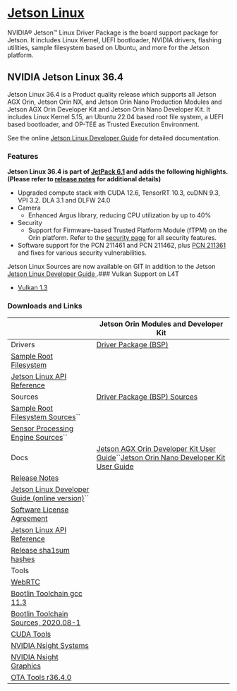 # [Jetson Linux](https://developer.nvidia.com/embedded/jetson-linux-r3640)

NVIDIA® Jetson™ Linux Driver Package is the board support package for Jetson. It includes Linux Kernel, UEFI bootloader, NVIDIA drivers, flashing utilities, sample filesystem based on Ubuntu, and more for the Jetson platform.

## NVIDIA Jetson Linux 36.4

Jetson Linux 36.4 is a Product quality release which supports all Jetson AGX Orin, Jetson Orin NX, and Jetson Orin Nano Production Modules and Jetson AGX Orin Developer Kit and Jetson Orin Nano Developer Kit. It includes Linux Kernel 5.15, an Ubuntu 22.04 based root file system, a UEFI based bootloader, and OP-TEE as Trusted Execution Environment.

See the online [Jetson Linux Developer Guide](https://docs.nvidia.com/jetson/archives/r36.4/DeveloperGuide/index.html) for detailed documentation.

### Features

**Jetson Linux 36.4 is part of [JetPack 6.1](https://developer.nvidia.com/embedded/jetpack-sdk-61) and adds the following highlights. (Please refer to [release notes](https://docs.nvidia.com/jetson/archives/r36.4/ReleaseNotes/Jetson_Linux_Release_Notes_r36.4.pdf) for additional details)**

* Upgraded compute stack with CUDA 12.6, TensorRT 10.3, cuDNN 9.3, VPI 3.2. DLA 3.1 and DLFW 24.0
* Camera
  * Enhanced Argus library, reducing CPU utilization by up to 40%
* Security
  * Support for Firmware-based Trusted Platform Module (fTPM) on the Orin platform. Refer to the [security page](https://docs.nvidia.com/jetson/archives/r36.4/DeveloperGuide/SD/Security.html) for all security features.
* Software support for the PCN 211461 and PCN 211462, plus [PCN 211361](https://developer.nvidia.com/downloads/assets/embedded/secure/jetson/orin_nx/docs/jetson_orin_nx_16gb_pcn211361_bom_addition_of_dram.pdf) and fixes for various security vulnerabilities.

Jetson Linux Sources are now available on GIT in addition to the Jetson [Jetson Linux Developer Guide ](https://docs.nvidia.com/jetson/archives/r36.4/DeveloperGuide/SD/WorkingWithSources.html).### Vulkan Support on L4T

* [Vulkan 1.3](https://developer.nvidia.com/embedded/vulkan)


### Downloads and Links

|                                                                                                                                                                               | Jetson Orin Modules and Developer Kit                                                                                                                                                                                                                                         |
| ----------------------------------------------------------------------------------------------------------------------------------------------------------------------------- | ----------------------------------------------------------------------------------------------------------------------------------------------------------------------------------------------------------------------------------------------------------------------------- |
| Drivers                                                                                                                                                                       | [Driver Package (BSP)](https://developer.nvidia.com/downloads/embedded/l4t/r36_release_v4.0/release/Jetson_Linux_R36.4.0_aarch64.tbz2)                                                                                                                                           |
| [Sample Root Filesystem](https://developer.nvidia.com/downloads/embedded/l4t/r36_release_v4.0/release/Tegra_Linux_Sample-Root-Filesystem_R36.4.0_aarch64.tbz2)                   |                                                                                                                                                                                                                                                                               |
| [Jetson Linux API Reference](https://developer.nvidia.com/embedded/L4T/r36_release_v4.0/Release/Jetson_Multimedia_API_r36.4.0_aarch64.tbz2)                                      |                                                                                                                                                                                                                                                                               |
| Sources                                                                                                                                                                       | [Driver Package (BSP) Sources](https://developer.nvidia.com/downloads/embedded/l4t/r36_release_v4.0/sources/public_sources.tbz2)                                                                                                                                                 |
| [Sample Root Filesystem Sources](https://developer.nvidia.com/downloads/embedded/l4t/r36_release_v4.0/sources/ubuntu_jammy-l4t_aarch64_src.tbz2)``                        |                                                                                                                                                                                                                                                                               |
| [Sensor Processing Engine Sources](https://developer.nvidia.com/downloads/embedded/l4t/r36_release_v4.0/sources/public_sources.tbz2)``                                    |                                                                                                                                                                                                                                                                               |
| Docs                                                                                                                                                                          | [Jetson AGX Orin Developer Kit User Guide](https://developer.nvidia.com/embedded/learn/jetson-agx-orin-devkit-user-guide/index.html)``[Jetson Orin Nano Developer Kit User Guide](https://developer.nvidia.com/embedded/learn/jetson-orin-nano-devkit-user-guide/index.html) |
| [Release Notes](https://docs.nvidia.com/jetson/archives/r36.4/ReleaseNotes/Jetson_Linux_Release_Notes_r36.4.pdf)                                                                 |                                                                                                                                                                                                                                                                               |
| [Jetson Linux Developer Guide (online version)](https://docs.nvidia.com/jetson/archives/r36.4/DeveloperGuide/)``                                                          |                                                                                                                                                                                                                                                                               |
| [Software License Agreement](https://developer.nvidia.com/downloads/embedded/l4t/r36_release_v4.0/release/tegra_software_license_agreement-tegra-linux.txt)                      |                                                                                                                                                                                                                                                                               |
| [Jetson Linux API Reference](https://developer.nvidia.com/downloads/embedded/l4t/r36_release_v4.0/docs/NVIDIA_Jetson_Linux_MultimediaAPIReference.zip)                           |                                                                                                                                                                                                                                                                               |
| [Release sha1sum hashes](https://developer.nvidia.com/downloads/embedded/l4t/r36_release_v4.0/release/release_sha_hashes.txt)                                                    |                                                                                                                                                                                                                                                                               |
| Tools                                                                                                                                                                         |                                                                                                                                                                                                                                                                               |
| [WebRTC](https://developer.nvidia.com/downloads/embedded/l4t/r36_release_v4.0/release/WebRTC_r36.4.0_aarch64.tbz2)                                                               |                                                                                                                                                                                                                                                                               |
| [Bootlin Toolchain gcc 11.3](https://developer.nvidia.com/downloads/embedded/l4t/r36_release_v3.0/toolchain/aarch64--glibc--stable-2022.08-1.tar.bz2)                            |                                                                                                                                                                                                                                                                               |
| [Bootlin Toolchain Sources, 2020.08-1](https://developer.nvidia.com/downloads/embedded/l4t/r36_release_v3.0/toolchain/toolchain-source_toolchains.bootlin.com-2022.08.1.tar.bz2) |                                                                                                                                                                                                                                                                               |
| [CUDA Tools](https://developer.nvidia.com/embedded/develop/tools)                                                                                                                |                                                                                                                                                                                                                                                                               |
| [NVIDIA Nsight Systems](https://developer.nvidia.com/nsight-systems)                                                                                                             |                                                                                                                                                                                                                                                                               |
| [NVIDIA Nsight Graphics](https://developer.nvidia.com/nsight-graphics)                                                                                                           |                                                                                                                                                                                                                                                                               |
| [OTA Tools r36.4.0](https://developer.nvidia.com/downloads/embedded/l4t/r36_release_v4.0/release/ota_tools_r36.4.0_aarch64.tbz2)                                                 |                                                                                                                                                                                                                                                                               |
